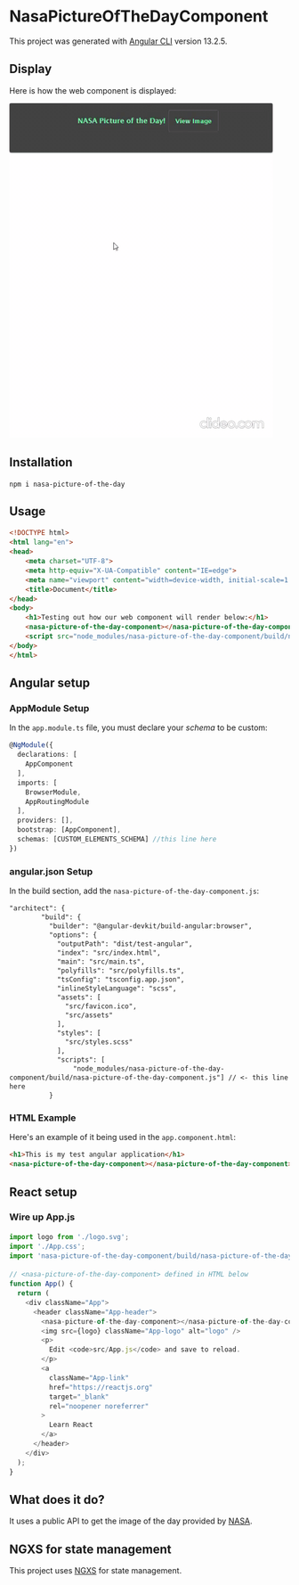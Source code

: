 # NasaPictureOfTheDayComponent

This project was generated with [Angular CLI](https://github.com/angular/angular-cli) version 13.2.5.

## Display
Here is how the web component is displayed:

![plot](./assets/demo.gif)

## Installation
    npm i nasa-picture-of-the-day

## Usage

```html
<!DOCTYPE html>
<html lang="en">
<head>
    <meta charset="UTF-8">
    <meta http-equiv="X-UA-Compatible" content="IE=edge">
    <meta name="viewport" content="width=device-width, initial-scale=1.0">
    <title>Document</title>
</head>
<body>
    <h1>Testing out how our web component will render below:</h1>
    <nasa-picture-of-the-day-component></nasa-picture-of-the-day-component>
    <script src="node_modules/nasa-picture-of-the-day-component/build/nasa-picture-of-the-day-component.js"></script>
</body>
</html>
```

## Angular setup
### AppModule Setup
In the `app.module.ts` file, you must declare your *schema* to be custom:

```typescript
@NgModule({
  declarations: [
    AppComponent
  ],
  imports: [
    BrowserModule,
    AppRoutingModule
  ],
  providers: [],
  bootstrap: [AppComponent],
  schemas: [CUSTOM_ELEMENTS_SCHEMA] //this line here
})
```  

### angular.json Setup
In the build section, add the `nasa-picture-of-the-day-component.js`:

```jsonc
"architect": {
        "build": {
          "builder": "@angular-devkit/build-angular:browser",
          "options": {
            "outputPath": "dist/test-angular",
            "index": "src/index.html",
            "main": "src/main.ts",
            "polyfills": "src/polyfills.ts",
            "tsConfig": "tsconfig.app.json",
            "inlineStyleLanguage": "scss",
            "assets": [
              "src/favicon.ico",
              "src/assets"
            ],
            "styles": [
              "src/styles.scss"
            ],
            "scripts": [
                "node_modules/nasa-picture-of-the-day-component/build/nasa-picture-of-the-day-component.js"] // <- this line here
          }
```
### HTML Example
Here's an example of it being used in the `app.component.html`:
```html
<h1>This is my test angular application</h1>
<nasa-picture-of-the-day-component></nasa-picture-of-the-day-component>
```
## React setup

### Wire up App.js
```js
import logo from './logo.svg';
import './App.css';
import 'nasa-picture-of-the-day-component/build/nasa-picture-of-the-day-component'; // this line here

// <nasa-picture-of-the-day-component> defined in HTML below
function App() {
  return (
    <div className="App">
      <header className="App-header">
        <nasa-picture-of-the-day-component></nasa-picture-of-the-day-component>
        <img src={logo} className="App-logo" alt="logo" />
        <p>
          Edit <code>src/App.js</code> and save to reload.
        </p>
        <a
          className="App-link"
          href="https://reactjs.org"
          target="_blank"
          rel="noopener noreferrer"
        >
          Learn React
        </a>
      </header>
    </div>
  );
}
```

## What does it do?

It uses a public API to get the image of the day provided by [NASA](https://api.nasa.gov/).


## NGXS for state management

This project uses [NGXS](https://github.com/ngxs/store) for state management.

